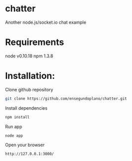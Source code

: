 chatter
=======

Another node.js/socket.io chat example

Requirements
========================

node v0.10.18
npm 1.3.8

Installation:
========================

Clone github repository
```bash
git clone https://github.com/ensegundoplano/chatter.git
```

Install dependencies
```bash
npm install
```

Run app
```bash
node app
```

Open your browser
```bash
http://127.0.0.1:3000/
```

